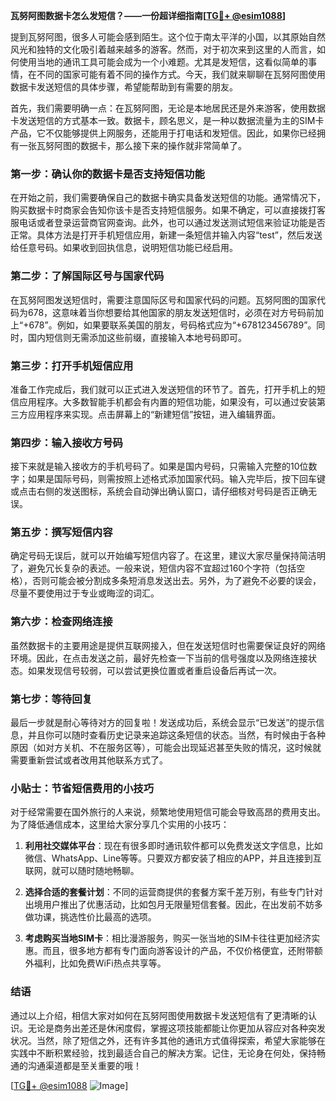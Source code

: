 **瓦努阿图数据卡怎么发短信？——一份超详细指南[[TG💪+ @esim1088](https://t.me/s/esim1088)]**

提到瓦努阿图，很多人可能会感到陌生。这个位于南太平洋的小国，以其原始自然风光和独特的文化吸引着越来越多的游客。然而，对于初次来到这里的人而言，如何使用当地的通讯工具可能会成为一个小难题。尤其是发短信，这看似简单的事情，在不同的国家可能有着不同的操作方式。今天，我们就来聊聊在瓦努阿图使用数据卡发送短信的具体步骤，希望能帮助到有需要的朋友。

首先，我们需要明确一点：在瓦努阿图，无论是本地居民还是外来游客，使用数据卡发送短信的方式基本一致。数据卡，顾名思义，是一种以数据流量为主的SIM卡产品，它不仅能够提供上网服务，还能用于打电话和发短信。因此，如果你已经拥有一张瓦努阿图的数据卡，那么接下来的操作就非常简单了。

### 第一步：确认你的数据卡是否支持短信功能

在开始之前，我们需要确保自己的数据卡确实具备发送短信的功能。通常情况下，购买数据卡时商家会告知你该卡是否支持短信服务。如果不确定，可以直接拨打客服电话或者登录运营商官网查询。此外，也可以通过发送测试短信来验证功能是否正常。具体方法是打开手机短信应用，新建一条短信并输入内容“test”，然后发送给任意号码。如果收到回执信息，说明短信功能已经启用。

### 第二步：了解国际区号与国家代码

在瓦努阿图发送短信时，需要注意国际区号和国家代码的问题。瓦努阿图的国家代码为678，这意味着当你想要给其他国家的朋友发送短信时，必须在对方号码前加上“+678”。例如，如果要联系美国的朋友，号码格式应为“+678123456789”。同时，国内短信则无需添加这些前缀，直接输入本地号码即可。

### 第三步：打开手机短信应用

准备工作完成后，我们就可以正式进入发送短信的环节了。首先，打开手机上的短信应用程序。大多数智能手机都会有内置的短信功能，如果没有，可以通过安装第三方应用程序来实现。点击屏幕上的“新建短信”按钮，进入编辑界面。

### 第四步：输入接收方号码

接下来就是输入接收方的手机号码了。如果是国内号码，只需输入完整的10位数字；如果是国际号码，则需按照上述格式添加国家代码。输入完毕后，按下回车键或点击右侧的发送图标，系统会自动弹出确认窗口，请仔细核对号码是否正确无误。

### 第五步：撰写短信内容

确定号码无误后，就可以开始编写短信内容了。在这里，建议大家尽量保持简洁明了，避免冗长复杂的表述。一般来说，短信内容不宜超过160个字符（包括空格），否则可能会被分割成多条短消息发送出去。另外，为了避免不必要的误会，尽量不要使用过于专业或晦涩的词汇。

### 第六步：检查网络连接

虽然数据卡的主要用途是提供互联网接入，但在发送短信时也需要保证良好的网络环境。因此，在点击发送之前，最好先检查一下当前的信号强度以及网络连接状态。如果发现信号较弱，可以尝试更换位置或者重启设备后再试一次。

### 第七步：等待回复

最后一步就是耐心等待对方的回复啦！发送成功后，系统会显示“已发送”的提示信息，并且你可以随时查看历史记录来追踪这条短信的状态。当然，有时候由于各种原因（如对方关机、不在服务区等），可能会出现延迟甚至失败的情况，这时候就需要重新尝试或者改用其他联系方式了。

### 小贴士：节省短信费用的小技巧

对于经常需要在国外旅行的人来说，频繁地使用短信可能会导致高昂的费用支出。为了降低通信成本，这里给大家分享几个实用的小技巧：

1. **利用社交媒体平台**：现在有很多即时通讯软件都可以免费发送文字信息，比如微信、WhatsApp、Line等等。只要双方都安装了相应的APP，并且连接到互联网，就可以随时随地畅聊。
   
2. **选择合适的套餐计划**：不同的运营商提供的套餐方案千差万别，有些专门针对出境用户推出了优惠活动，比如包月无限量短信套餐。因此，在出发前不妨多做功课，挑选性价比最高的选项。

3. **考虑购买当地SIM卡**：相比漫游服务，购买一张当地的SIM卡往往更加经济实惠。而且，很多地方都有专门面向游客设计的产品，不仅价格便宜，还附带额外福利，比如免费WiFi热点共享等。

### 结语

通过以上介绍，相信大家对如何在瓦努阿图使用数据卡发送短信有了更清晰的认识。无论是商务出差还是休闲度假，掌握这项技能都能让你更加从容应对各种突发状况。当然，除了短信之外，还有许多其他的通讯方式值得探索，希望大家能够在实践中不断积累经验，找到最适合自己的解决方案。记住，无论身在何处，保持畅通的沟通渠道都是至关重要的哦！

[[TG💪+ @esim1088](https://t.me/s/esim1088) ![Image](https://i.postimg.cc/4NQfJmqS/Snipaste-2025-05-13-00-14-12.png)]